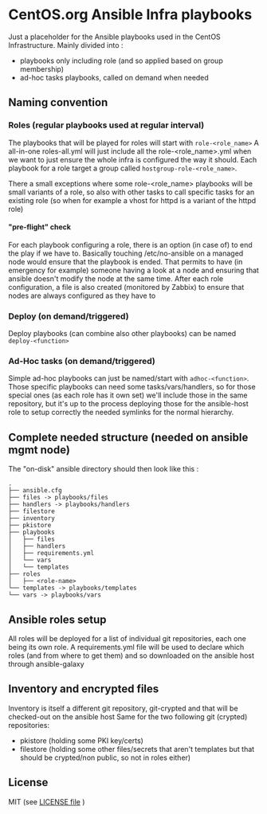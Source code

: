 # CentOS.org Ansible Infra playbooks

Just a placeholder for the Ansible playbooks used in the CentOS Infrastructure.
Mainly divided into :

 * playbooks only including role (and so applied based on group membership)
 * ad-hoc tasks playbooks, called on demand when needed

##  Naming convention
### Roles (regular playbooks used at regular interval)
The playbooks that will be played for roles will start with `role-<role_name>`
A all-in-one roles-all.yml will just include all the role-<role_name>.yml when we want to just ensure the whole infra is configured the way it should.
Each playbook for a role target a group called `hostgroup-role-<role_name>`. 

There a small exceptions where some role-<role_name> playbooks will be small variants of a role, so also with other tasks to call specific tasks for an existing role (so when for example a vhost for httpd is a variant of the httpd role)

#### "pre-flight" check
For each playbook configuring a role, there is an option (in case of) to end the play if we have to.
Basically touching /etc/no-ansible on a managed node would ensure that the playbook is ended. That permits to have (in emergency for example) someone having a look at a node and ensuring that ansible doesn't modify the node at the same time. After each role configuration, a file is also created (monitored by Zabbix) to ensure that nodes are always configured as they have to


### Deploy (on demand/triggered)
Deploy playbooks (can combine also other playbooks) can be named `deploy-<function>`


### Ad-Hoc tasks (on demand/triggered)
Simple ad-hoc playbooks can just be named/start with `adhoc-<function>`.
Those specific playbooks can need some tasks/vars/handlers, so for those special ones (as each role has it own set) we'll include those in the same repository, but it's up to the process deploying those for the ansible-host role to setup correctly the needed symlinks for the normal hierarchy.

## Complete needed structure (needed on ansible mgmt node)
The "on-disk" ansible directory should then look like this :

```
.
├── ansible.cfg
├── files -> playbooks/files
├── handlers -> playbooks/handlers
├── filestore
├── inventory
├── pkistore
├── playbooks
│   ├── files
│   ├── handlers
│   ├── requirements.yml
│   └── vars
│   └── templates
├── roles
│   ├── <role-name>
└── templates -> playbooks/templates
└── vars -> playbooks/vars

```

## Ansible roles setup
All roles will be deployed for a list of individual git repositories, each one being its own role.
A requirements.yml file will be used to declare which roles (and from where to get them) and so downloaded on the ansible host through ansible-galaxy

## Inventory and encrypted files
Inventory is itself a different git repository, git-crypted and that will be checked-out on the ansible host
Same for the two following git (crypted) repositories:
 * pkistore (holding some PKI key/certs)
 * filestore (holding some other files/secrets that aren't templates but that should be crypted/non public, so not in roles either)

## License
MIT (see [LICENSE file](LICENSE) )

